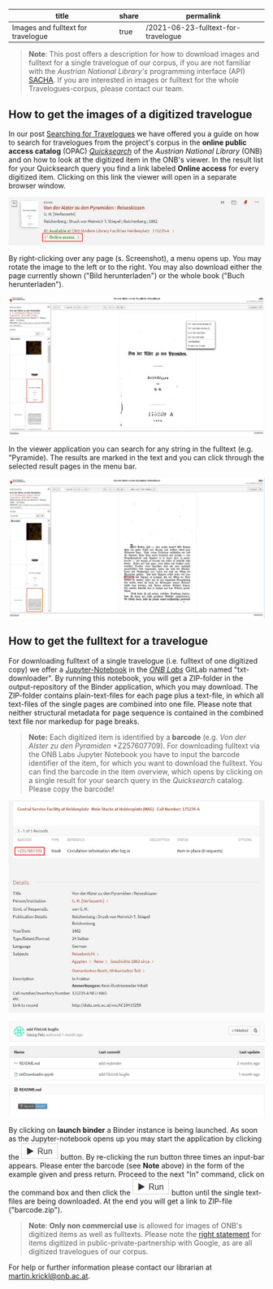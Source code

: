 | title | share | permalink |
| ----  | ----  | ---- |
| Images and fulltext for travelogue | true | /2021-06-23-fulltext-for-travelogue |

>**Note**: This post offers a description for how to download images and fulltext for a single travelogue of our corpus, if you are not familiar with the *Austrian National Library's* programming interface (API) [SACHA](https://iiif.onb.ac.at). If you are interested in images or fulltext for the whole Travelogues-corpus, please contact our team. 

## How to get the images of a digitized travelogue ##

In our post [Searching for Travelogues](https://travelogues-project.info/2021-04-21-searching-for-travelogues/) we have offered you a guide on how to search for travelogues from the project's corpus in the 
**online public access catalog** (OPAC) [*Quicksearch*](https://search.onb.ac.at/primo-explore/search?vid=ONB&lang=en_US) of the *Austrian National Library* (ONB) and on how to look at the digitized item in the ONB's viewer. In the result list for your Quicksearch query you find a link labeled **Online access** for every digitized item. Clicking on this link the viewer will open in a separate browser window. 

![Access digitized item in the ONB Viewer](/images/Fulltext-for-travelogue_Screenshot_1.jpg)

By right-clicking over any page (s. Screenshot), a menu opens up. You may rotate the image to the left or to the right. You may also download either the page currently shown ("Bild herunterladen") or the whole book ("Buch herunterladen").

![Download-menu in the ONB Viewer](/images/Fulltext-for-travelogue_Screenshot_2.jpg)

In the viewer application you can search for any string in the fulltext (e.g. "Pyramide). The results are marked in the text and you can click through the selected result pages in the menu bar. 

![Search the fulltext in the ONB Viewer](/images/Fulltext-for-travelogue_Screenshot_3.JPG)

## How to get the fulltext for a travelogue ##

For downloading fulltext of a single travelogue (i.e. fulltext of one digitized copy) we offer a [Jupyter-Notebook](https://labs.onb.ac.at/gitlab/georgp/sacha-txt-downloader/) in the [*ONB Labs*](https://labs.onb.ac.at/en/) GitLab named "txt-downloader". By running this notebook, you will get a ZIP-folder in the output-repository of the Binder application, which you may download. The ZIP-folder contains plain-text-files for each page plus a text-file, in which all text-files of the single pages are combined into one file. Please note that neither structural metadata for page sequence is contained in the combined text file nor markedup for page breaks. 

>**Note:** Each digitized item is identified by a **barcode** (e.g. *Von der Alster zu den Pyramiden* +Z257607709). For downloading fulltext via the ONB Labs Jupyter Notebook you have to input the barcode identifier of the item, for which you want to download the fulltext. You can find the barcode in the item overview, which opens by clicking on a single result for your search query in the *Quicksearch* catalog. Please copy the barcode!

![Barcode for digitized item](/images/Fulltext-for-travelogue_Screenshot_6.jpg)

![Notebook in the ONB Labs GitLabs](/images/Fulltext-for-travelogue_Screenshot_4.JPG)

By clicking on **launch binder** a Binder instance is being launched. As soon as the Jupyter-notebook opens up you may start the application by clicking the ![run](/images/Fulltext-for-travelogue_Screenshot_5.JPG) button. By re-clicking the run button three times an input-bar appears. Please enter the barcode (see **Note** above) in the form of the example given and press return. Proceed to the next "In" command, click on the command box and then click the ![run](/images/Fulltext-for-travelogue_Screenshot_5.JPG) button until the single text-files are being downloaded. At the end you will get a link to ZIP-file ("barcode.zip"). 

>**Note**: **Only non commercial use** is allowed for images of ONB's digitized items as well as fulltexts. Please note the [right statement](https://rightsstatements.org/page/NoC-NC/1.0/?language=en) for items digitized in public-private-partnership with Google, as are all digitized travelogues of our corpus. 

For help or further information please contact our librarian at <martin.krickl@onb.ac.at>.

